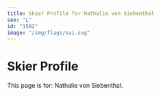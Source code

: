 ```yaml
---
title: Skier Profile for Nathalie von Siebenthal
sex: "L"
id: "1592"
image: "/img/flags/sui.svg" 
---
```


# Skier Profile

This page is for: Nathalie von Siebenthal.
    